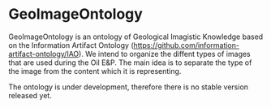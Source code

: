 # GeoImageOntology
GeoImageOntology is an ontology of Geological Imagistic Knowledge based on the Information Artifact Ontology (https://github.com/information-artifact-ontology/IAO). We intend to organize the diffent types of images that are used during the Oil E&P. The main idea is to separate the type of the image from the content which it is representing.

The ontology is under development, therefore there is no stable version released yet. 
